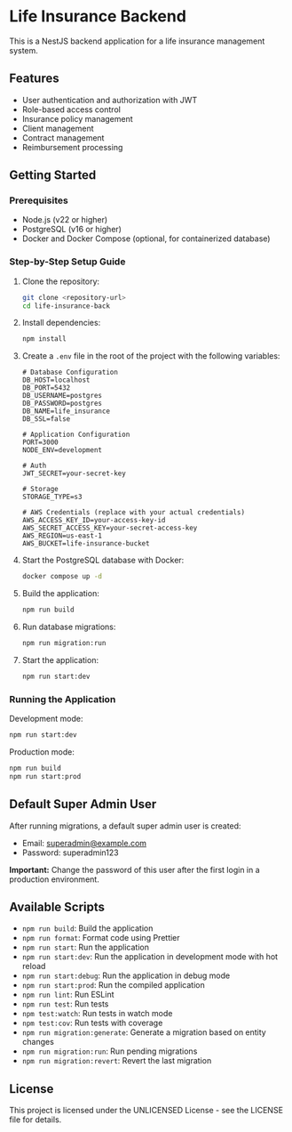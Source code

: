 # Life Insurance Backend

This is a NestJS backend application for a life insurance management system.

## Features

- User authentication and authorization with JWT
- Role-based access control
- Insurance policy management
- Client management
- Contract management
- Reimbursement processing

## Getting Started

### Prerequisites

- Node.js (v22 or higher)
- PostgreSQL (v16 or higher)
- Docker and Docker Compose (optional, for containerized database)

### Step-by-Step Setup Guide

1. Clone the repository:
   ```bash
   git clone <repository-url>
   cd life-insurance-back
   ```

2. Install dependencies:
   ```bash
   npm install
   ```

3. Create a `.env` file in the root of the project with the following variables:
   ```
   # Database Configuration
   DB_HOST=localhost
   DB_PORT=5432
   DB_USERNAME=postgres
   DB_PASSWORD=postgres
   DB_NAME=life_insurance
   DB_SSL=false

   # Application Configuration
   PORT=3000
   NODE_ENV=development 

   # Auth
   JWT_SECRET=your-secret-key

   # Storage
   STORAGE_TYPE=s3

   # AWS Credentials (replace with your actual credentials)
   AWS_ACCESS_KEY_ID=your-access-key-id
   AWS_SECRET_ACCESS_KEY=your-secret-access-key
   AWS_REGION=us-east-1
   AWS_BUCKET=life-insurance-bucket
   ```

4. Start the PostgreSQL database with Docker:
   ```bash
   docker compose up -d
   ```

5. Build the application:
   ```bash
   npm run build
   ```

6. Run database migrations:
   ```bash
   npm run migration:run
   ```

7. Start the application:
   ```bash
   npm run start:dev
   ```

### Running the Application

Development mode:
```bash
npm run start:dev
```

Production mode:
```bash
npm run build
npm run start:prod
```

## Default Super Admin User

After running migrations, a default super admin user is created:

- Email: superadmin@example.com
- Password: superadmin123

**Important:** Change the password of this user after the first login in a production environment.

## Available Scripts

- `npm run build`: Build the application
- `npm run format`: Format code using Prettier
- `npm run start`: Run the application
- `npm run start:dev`: Run the application in development mode with hot reload
- `npm run start:debug`: Run the application in debug mode
- `npm run start:prod`: Run the compiled application
- `npm run lint`: Run ESLint
- `npm run test`: Run tests
- `npm test:watch`: Run tests in watch mode
- `npm test:cov`: Run tests with coverage
- `npm run migration:generate`: Generate a migration based on entity changes
- `npm run migration:run`: Run pending migrations
- `npm run migration:revert`: Revert the last migration

## License

This project is licensed under the UNLICENSED License - see the LICENSE file for details.
